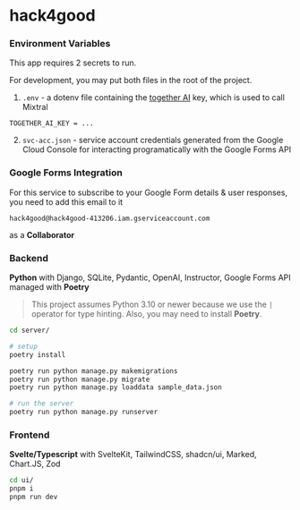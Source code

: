 # hack4good

### Environment Variables

This app requires 2 secrets to run.

For development, you may put both files in the root of the project.

1. `.env` - a dotenv file containing the [together AI](https://www.together.ai/) key, which is used to call Mixtral

```
TOGETHER_AI_KEY = ...
```

2. `svc-acc.json` - service account credentials generated from the Google Cloud Console for interacting programatically with the Google Forms API

### Google Forms Integration

For this service to subscribe to your Google Form details & user responses, you need to add this email to it

`hack4good@hack4good-413206.iam.gserviceaccount.com`

as a **Collaborator**

### Backend

**Python** with Django, SQLite, Pydantic, OpenAI, Instructor, Google Forms API managed with **Poetry**

> This project assumes Python 3.10 or newer because we use the `|` operator for type hinting. Also, you may need to install **Poetry**.

```bash
cd server/

# setup
poetry install

poetry run python manage.py makemigrations
poetry run python manage.py migrate
poetry run python manage.py loaddata sample_data.json

# run the server
poetry run python manage.py runserver
```

### Frontend

**Svelte/Typescript** with SvelteKit, TailwindCSS, shadcn/ui, Marked, Chart.JS, Zod

```bash
cd ui/
pnpm i
pnpm run dev
```

<!-- **todo**

- [x] event needs a `start_time` and `end_time`
- [x] track volunteer hours = sum of event(end_time - start_time) for all event in volunteer_events
- [x] adding volunteer to event
- [x] deleting volunteers
- [x] AI to generate the satisfaction rating
- [x] New table to store compressed form responses
- [x] New endpoint to update an event with its google form url
- [x] Form action logic to POST a URL to **update the event object with its url** then **generate, and render the processed responses**
- [ ] Plotting the real data -->
